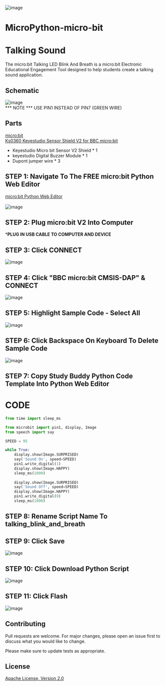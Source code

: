 ![image](https://github.com/mytechnotalent/MicroPython-micro-bit-Talking-Sound/blob/main/MicroPython-micro-bit%20Talking%20Sound.png?raw=true)

# MicroPython-micro-bit
# Talking Sound
The micro:bit Talking LED Blink And Breath is a micro:bit Electronic Educational Engagement Tool designed to help students create a talking sound application.

## Schematic
![image](https://github.com/mytechnotalent/MicroPython-micro-bit-Talking-Sound/blob/main/schematic.png?raw=true)<br>
*** NOTE *** USE PIN1 INSTEAD OF PIN7 (GREEN WIRE)

## Parts
[micro:bit](https://microbit.org/buy/?location=US&version=microbitV2)<br>
[Ks0360 Keyestudio Sensor Shield V2 for BBC micro:bit](https://www.amazon.com/gp/product/B08H7VSLZH/)<br>
* Keyestudio Micro bit Sensor V2 Shield * 1
* keyestudio Digital Buzzer Module * 1
* Dupont jumper wire * 3

## STEP 1: Navigate To The FREE micro:bit Python Web Editor
[micro:bit Python Web Editor](https://python.microbit.org/v/beta)<br><br>
![image](https://github.com/mytechnotalent/MicroPython-micro-bit_Talking_Blink_And_Breath/blob/main/STEP%201.png?raw=true)

## STEP 2: Plug micro:bit V2 Into Computer
***PLUG IN USB CABLE TO COMPUTER AND DEVICE**

## STEP 3: Click CONNECT
![image](https://github.com/mytechnotalent/MicroPython-micro-bit-Talking-Sound/blob/main/STEP%203.png?raw=true)

## STEP 4: Click "BBC micro:bit CMSIS-DAP" & CONNECT
![image](https://github.com/mytechnotalent/MicroPython-micro-bit-Talking-Sound/blob/main/STEP%204.png?raw=true)

## STEP 5: Highlight Sample Code - Select All
![image](https://github.com/mytechnotalent/MicroPython-micro-bit-Talking-Sound/blob/main/STEP%205.png?raw=true)

## STEP 6: Click Backspace On Keyboard To Delete Sample Code
![image](https://github.com/mytechnotalent/MicroPython-micro-bit-Talking-Sound/blob/main/STEP%206.png?raw=true)

## STEP 7: Copy Study Buddy Python Code Template Into Python Web Editor

# CODE
```python
from time import sleep_ms

from microbit import pin1, display, Image
from speech import say

SPEED = 95

while True:
    display.show(Image.SURPRISED)
    say('Sound On', speed=SPEED)
    pin1.write_digital(1)
    display.show(Image.HAPPY)
    sleep_ms(1000)
    
    display.show(Image.SURPRISED)
    say('Sound Off', speed=SPEED)
    display.show(Image.HAPPY)
    pin1.write_digital(0)
    sleep_ms(1000)
```

## STEP 8: Rename Script Name To talking_blink_and_breath

## STEP 9: Click Save
![image](https://github.com/mytechnotalent/MicroPython-micro-bit-Talking-Sound/blob/main/STEP%209.png?raw=true)

## STEP 10: Click Download Python Script
![image](https://github.com/mytechnotalent/MicroPython-micro-bit-Talking-Sound/blob/main/STEP%2010.png?raw=true)

## STEP 11: Click Flash
![image](https://github.com/mytechnotalent/MicroPython-micro-bit-Talking-Sound/blob/main/STEP%2011.png?raw=true)

## Contributing
Pull requests are welcome. For major changes, please open an issue first to discuss what you would like to change.

Please make sure to update tests as appropriate.

## License
[Apache License, Version 2.0](https://www.apache.org/licenses/LICENSE-2.0)
